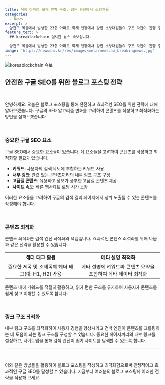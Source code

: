 ```yaml
---
title: 목동 아파트 화재 인명 구조, 힘든 현장에서 소방관들
categories:
  - News
excerpt: >
  양천구 목동에서 발생한 23층 아파트 화재 현장에서 강한 소방대원들의 구조 작전이 진행 중이다. (150자)
feature_text: >
  ## koreablockchain 실시간 뉴스 속보입니다.

  양천구 목동에서 발생한 23층 아파트 화재 현장에서 강한 소방대원들의 구조 작전이 진행 중이다. (150자)
image: 'https://newsdao.kr/res/images/meta/newsdao_breakingnews.jpg'
---
```


<p><img src="https://newsdao.kr/res/images/meta/newsdao_breakingnews.jpg" alt="koreablockchain 속보" /></p>

<h2 data-ke-size="size26">안전한 구글 SEO를 위한 블로그 포스팅 전략</h2>

<p data-ke-size="size16">&nbsp;</p>

<p>안녕하세요. 오늘은 블로그 포스팅을 통해 안전하고 효과적인 SEO를 위한 전략에 대해 알아보겠습니다. 구글의 SEO 알고리즘 변화를 고려하여 콘텐츠를 작성하고 최적화하는 방법을 살펴보겠습니다.</p>

<p data-ke-size="size16">&nbsp;</p>

<h3>중요한 구글 SEO 요소</h3>

<p data-ke-size="size16">구글 SEO에서 중요한 요소들이 있습니다. 이 요소들을 고려하여 콘텐츠를 작성하고 최적화할 필요가 있습니다. </p>

<ul>
  <li><b>키워드</b>: 사용자의 검색 의도에 부합하는 키워드 사용</li>
  <li><b>내부 링크</b>: 관련 있는 콘텐츠끼리의 내부 링크 구조 구성</li>
  <li><b>고품질 콘텐츠</b>: 유용하고 정보가 풍부한 고품질 콘텐츠 제공</li>
  <li><b>사이트 속도</b>: 빠른 웹사이트 로딩 시간 보장</li>
</ul>

<p data-ke-size="size16">이러한 요소들을 고려하여 구글의 검색 결과 페이지에서 상위 노출될 수 있는 콘텐츠를 작성해야 합니다. </p>

<p data-ke-size="size16">&nbsp;</p>

<h3>콘텐츠 최적화</h3>

<p data-ke-size="size16">콘텐츠 최적화는 검색 엔진 최적화의 핵심입니다. 효과적인 콘텐츠 최적화를 위해 다음과 같은 전략을 활용할 수 있습니다.</p>

<table>
  <tr>
    <td style="text-align: center; height: 17px;"><b>헤더 태그 활용</b></td>
    <td style="text-align: center; height: 17px;"><b>메타 설명 최적화</b></td>
  </tr>
  <tr>
    <td style="text-align: center; height: 17px;">중요한 제목 및 소제목에 헤더 태그(예: H1, H2) 사용</td>
    <td style="text-align: center; height: 17px;">메타 설명에 키워드와 콘텐츠 요약을 포함하여 메타 데이터 최적화</td>
  </tr>
</table>

<p data-ke-size="size16">콘텐츠 내에 키워드를 적절히 활용하고, 읽기 편한 구조를 유지하여 사용자가 콘텐츠를 쉽게 찾고 이해할 수 있도록 합니다.</p>

<p data-ke-size="size16">&nbsp;</p>

<h3>링크 구조 최적화</h3>

<p data-ke-size="size16">내부 링크 구조를 최적화하여 사용자 경험을 향상시키고 검색 엔진이 콘텐츠를 크롤링하는 데 도움이 되는 링크 구조를 구성할 수 있습니다. 중요한 페이지끼리의 내부 링크를 설정하고, 사이트맵을 통해 검색 엔진이 쉽게 사이트를 탐색할 수 있도록 합니다.</p>

<hr>

<p data-ke-size="size16">&nbsp;</p>

<p>이와 같은 방법들을 활용하여 블로그 포스팅을 작성하고 최적화함으로써 안정적이고 효과적인 구글 SEO를 달성할 수 있습니다. 지금부터 여러분의 블로그 포스팅에 이러한 전략을 적용해 보세요. </p>

